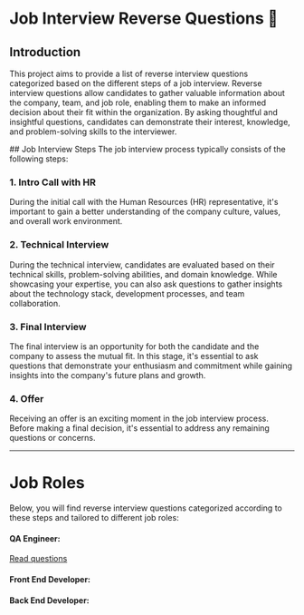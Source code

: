 # Job Interview Reverse Questions 🤔

## Introduction
This project aims to provide a list of reverse interview questions categorized based on the different steps of a job interview. Reverse interview questions allow candidates to gather valuable information about the company, team, and job role, enabling them to make an informed decision about their fit within the organization. By asking thoughtful and insightful questions, candidates can demonstrate their interest, knowledge, and problem-solving skills to the interviewer.

## Job Interview Steps
The job interview process typically consists of the following steps:

### 1. Intro Call with HR
During the initial call with the Human Resources (HR) representative, it's important to gain a better understanding of the company culture, values, and overall work environment. 

### 2. Technical Interview
During the technical interview, candidates are evaluated based on their technical skills, problem-solving abilities, and domain knowledge. While showcasing your expertise, you can also ask questions to gather insights about the technology stack, development processes, and team collaboration. 

### 3. Final Interview
The final interview is an opportunity for both the candidate and the company to assess the mutual fit. In this stage, it's essential to ask questions that demonstrate your enthusiasm and commitment while gaining insights into the company's future plans and growth.

### 4. Offer
Receiving an offer is an exciting moment in the job interview process. Before making a final decision, it's essential to address any remaining questions or concerns.

---
# Job Roles 

Below, you will find reverse interview questions categorized according to these steps and tailored to different job roles:

#### QA Engineer: 
[Read questions](QA/QAEngineer.md)

#### Front End Developer:

#### Back End Developer:


